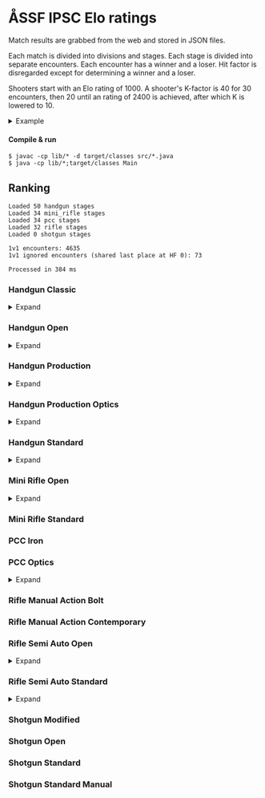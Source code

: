 # ÅSSF IPSC Elo ratings

Match results are grabbed from the web and stored in JSON files.

Each match is divided into divisions and stages. Each stage is divided into separate encounters. Each encounter has a winner and a loser. Hit factor is disregarded except for determining a winner and a loser.

Shooters start with an Elo rating of 1000. A shooter's K-factor is 40 for 30 encounters, then 20 until an rating of 2400 is achieved, after which K is lowered to 10.

<details>
<summary>Example</summary>

Stage result with N=4 shooters:

1. Alfred
2. Björn
3. Calle
4. Daniel

This results in N-1 encounter per participant.

- Alfred won against Björn
- Alfred won against Calle
- Alfred won against Daniel
- Björn won against Calle
- Björn won against Daniel
- Calle won against Daniel

With regards to the scoring each encounter is counted as a match.
</details>

#### Compile & run
```
$ javac -cp lib/* -d target/classes src/*.java
$ java -cp lib/*;target/classes Main
```

## Ranking
```
Loaded 50 handgun stages
Loaded 34 mini_rifle stages
Loaded 34 pcc stages
Loaded 32 rifle stages
Loaded 0 shotgun stages

1v1 encounters: 4635
1v1 ignored encounters (shared last place at HF 0): 73

Processed in 384 ms
```

### Handgun Classic
<details>
<summary>Expand</summary>

1. **A. Svensson** (Elo rating of 1081 after 16 encounters)
1. **F. Andersson** (Elo rating of 919 after 16 encounters)
</details>

### Handgun Open
<details>
<summary>Expand</summary>

1. **T. Mörn** (Elo rating of 1068 after 4 encounters)
1. **T. Nordqvist** (Elo rating of 932 after 4 encounters)
</details>

### Handgun Production
<details>
<summary>Expand</summary>

1. **J. Lindholm** (Elo rating of 1473 after 84 encounters)
1. **E. Pettersson** (Elo rating of 1342 after 132 encounters)
1. **J. Lindén** (Elo rating of 1338 after 62 encounters)
1. **N. Granlund** (Elo rating of 1281 after 28 encounters)
1. **T. Nordqvist** (Elo rating of 1253 after 49 encounters)
1. **G. Mörn** (Elo rating of 1153 after 143 encounters)
1. **J. Back** (Elo rating of 1143 after 84 encounters)
1. **P. Heimdahl** (Elo rating of 1139 after 223 encounters)
1. **S. Welin** (Elo rating of 1058 after 132 encounters)
1. **A. Häger** (Elo rating of 1032 after 24 encounters)
1. **D. Källroos** (Elo rating of 1004 after 100 encounters)
1. **J. Fyrqvist** (Elo rating of 978 after 108 encounters)
1. **J. Welin** (Elo rating of 949 after 164 encounters)
1. **A. Norkvist** (Elo rating of 909 after 48 encounters)
1. **T. Mörn** (Elo rating of 907 after 84 encounters)
1. **L. Pettersson** (Elo rating of 906 after 84 encounters)
1. **N. Häggblom** (Elo rating of 894 after 103 encounters)
1. **F. Andersson** (Elo rating of 892 after 12 encounters)
1. **A. Svensson** (Elo rating of 885 after 25 encounters)
1. **D. Gustafsson** (Elo rating of 882 after 6 encounters)
1. **M. Stenroos** (Elo rating of 815 after 16 encounters)
1. **F. Degerth** (Elo rating of 794 after 48 encounters)
1. **P. Sundblom** (Elo rating of 780 after 84 encounters)
1. **T. Stjernlöf** (Elo rating of 759 after 24 encounters)
1. **P. Jansson** (Elo rating of 721 after 121 encounters)
1. **S. Stenroos** (Elo rating of 718 after 84 encounters)
1. **L. Heinola** (Elo rating of 691 after 48 encounters)
1. **M. Nilsson** (Elo rating of 670 after 24 encounters)
1. **D. Back** (Elo rating of 661 after 84 encounters)
</details>

### Handgun Production Optics
<details>
<summary>Expand</summary>

1. **T. Bonn** (Elo rating of 1237 after 54 encounters)
1. **J. Lindholm** (Elo rating of 1181 after 26 encounters)
1. **E. Pettersson** (Elo rating of 1101 after 24 encounters)
1. **S. Welin** (Elo rating of 958 after 34 encounters)
1. **J. Back** (Elo rating of 955 after 38 encounters)
1. **T. Dahlman** (Elo rating of 904 after 8 encounters)
1. **D. Back** (Elo rating of 811 after 61 encounters)
1. **N. Öberg** (Elo rating of 785 after 23 encounters)
</details>

### Handgun Standard
<details>
<summary>Expand</summary>

1. **D. Källroos** (Elo rating of 1253 after 38 encounters)
1. **J. Lindén** (Elo rating of 1213 after 38 encounters)
1. **T. Bonn** (Elo rating of 1187 after 8 encounters)
1. **T. Mörn** (Elo rating of 1186 after 127 encounters)
1. **P. Heimdahl** (Elo rating of 1169 after 92 encounters)
1. **N. Öberg** (Elo rating of 1137 after 24 encounters)
1. **A. Norkvist** (Elo rating of 1088 after 11 encounters)
1. **S. Stenroos** (Elo rating of 1049 after 124 encounters)
1. **L. Pettersson** (Elo rating of 994 after 54 encounters)
1. **T. Berlin** (Elo rating of 988 after 12 encounters)
1. **A. Rothberg** (Elo rating of 985 after 41 encounters)
1. **D. Eklund** (Elo rating of 967 after 36 encounters)
1. **G. Mörn** (Elo rating of 947 after 95 encounters)
1. **J. Welin** (Elo rating of 926 after 54 encounters)
1. **T. Nordqvist** (Elo rating of 908 after 100 encounters)
1. **R. Eriksson** (Elo rating of 859 after 24 encounters)
1. **L. Heinola** (Elo rating of 771 after 76 encounters)
1. **P. Sundblom** (Elo rating of 744 after 54 encounters)
1. **B. Granlund** (Elo rating of 735 after 54 encounters)
1. **P. Jansson** (Elo rating of 727 after 32 encounters)
</details>

### Mini Rifle Open
<details>
<summary>Expand</summary>

1. **J. Lindén** (Elo rating of 1273 after 154 encounters)
1. **S. Welin** (Elo rating of 1227 after 99 encounters)
1. **T. Mörn** (Elo rating of 1199 after 191 encounters)
1. **A. Svensson** (Elo rating of 1162 after 163 encounters)
1. **N. Granlund** (Elo rating of 1122 after 9 encounters)
1. **D. Gustafsson** (Elo rating of 1081 after 40 encounters)
1. **F. Andersson** (Elo rating of 1057 after 149 encounters)
1. **P. Sundblom** (Elo rating of 1025 after 40 encounters)
1. **P. Heimdahl** (Elo rating of 1009 after 54 encounters)
1. **J. Welin** (Elo rating of 1006 after 174 encounters)
1. **J. Djupsund** (Elo rating of 984 after 40 encounters)
1. **D. Back** (Elo rating of 977 after 72 encounters)
1. **T. Dahlman** (Elo rating of 923 after 56 encounters)
1. **J. Fyrqvist** (Elo rating of 848 after 37 encounters)
1. **L. Heinola** (Elo rating of 774 after 54 encounters)
1. **D. Dahlblom** (Elo rating of 760 after 37 encounters)
1. **A. Norkvist** (Elo rating of 753 after 54 encounters)
1. **D. Gustafson** (Elo rating of 745 after 70 encounters)
1. **B. Granlund** (Elo rating of 622 after 109 encounters)
</details>

### Mini Rifle Standard
### PCC Iron
### PCC Optics
<details>
<summary>Expand</summary>

1. **J. Lindén** (Elo rating of 1301 after 37 encounters)
1. **T. Bonn** (Elo rating of 1266 after 33 encounters)
1. **G. Mörn** (Elo rating of 1231 after 142 encounters)
1. **E. Pettersson** (Elo rating of 1164 after 15 encounters)
1. **D. Källroos** (Elo rating of 1161 after 28 encounters)
1. **T. Mörn** (Elo rating of 1131 after 117 encounters)
1. **J. Lindblom** (Elo rating of 1021 after 6 encounters)
1. **S. Welin** (Elo rating of 972 after 42 encounters)
1. **N. Öberg** (Elo rating of 932 after 70 encounters)
1. **P. Heimdahl** (Elo rating of 920 after 112 encounters)
1. **F. Andersson** (Elo rating of 907 after 76 encounters)
1. **A. Norkvist** (Elo rating of 858 after 42 encounters)
1. **P. Jansson** (Elo rating of 818 after 24 encounters)
1. **L. Heinola** (Elo rating of 814 after 88 encounters)
1. **A. Svensson** (Elo rating of 775 after 52 encounters)
1. **B. Gustafsson** (Elo rating of 761 after 42 encounters)
1. **N. Häggblom** (Elo rating of 704 after 24 encounters)
</details>

### Rifle Manual Action Bolt
### Rifle Manual Action Contemporary
### Rifle Semi Auto Open
<details>
<summary>Expand</summary>

1. **S. Welin** (Elo rating of 1371 after 152 encounters)
1. **T. Mörn** (Elo rating of 1263 after 250 encounters)
1. **J. Lindholm** (Elo rating of 1238 after 28 encounters)
1. **G. Mörn** (Elo rating of 1227 after 115 encounters)
1. **N. Öberg** (Elo rating of 1152 after 144 encounters)
1. **A. Häger** (Elo rating of 1129 after 86 encounters)
1. **J. Back** (Elo rating of 1124 after 170 encounters)
1. **J. Lindén** (Elo rating of 1101 after 199 encounters)
1. **T. Bonn** (Elo rating of 1029 after 24 encounters)
1. **J. Welin** (Elo rating of 1027 after 250 encounters)
1. **P. Heimdahl** (Elo rating of 1004 after 173 encounters)
1. **N. Granlund** (Elo rating of 971 after 63 encounters)
1. **A. Svensson** (Elo rating of 955 after 30 encounters)
1. **S. Cederberg** (Elo rating of 952 after 44 encounters)
1. **J. Fyrqvist** (Elo rating of 951 after 89 encounters)
1. **A. Norkvist** (Elo rating of 909 after 81 encounters)
1. **D. Back** (Elo rating of 897 after 129 encounters)
1. **N. Häggblom** (Elo rating of 860 after 86 encounters)
1. **J. Grönqvist** (Elo rating of 852 after 177 encounters)
1. **G. Gottberg** (Elo rating of 796 after 28 encounters)
1. **S. Stenroos** (Elo rating of 791 after 92 encounters)
1. **B. Granlund** (Elo rating of 733 after 146 encounters)
1. **P. Jansson** (Elo rating of 726 after 149 encounters)
1. **F. Andersson** (Elo rating of 700 after 141 encounters)
1. **P. Sundblom** (Elo rating of 656 after 130 encounters)
</details>

### Rifle Semi Auto Standard
<details>
<summary>Expand</summary>

1. **S. Cederberg** (Elo rating of 1150 after 34 encounters)
1. **P. Heimdahl** (Elo rating of 1007 after 29 encounters)
1. **J. Lindén** (Elo rating of 1001 after 23 encounters)
1. **D. Gustafson** (Elo rating of 996 after 6 encounters)
1. **L. Heinola** (Elo rating of 975 after 4 encounters)
1. **S. Stenroos** (Elo rating of 849 after 16 encounters)
</details>

### Shotgun Modified
### Shotgun Open
### Shotgun Standard
### Shotgun Standard Manual